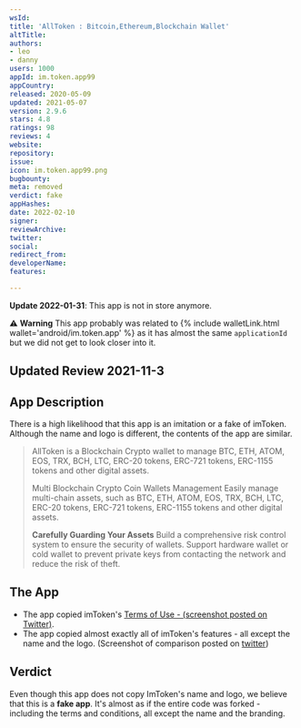 ```yaml
---
wsId: 
title: 'AllToken : Bitcoin,Ethereum,Blockchain Wallet'
altTitle: 
authors:
- leo
- danny
users: 1000
appId: im.token.app99
appCountry: 
released: 2020-05-09
updated: 2021-05-07
version: 2.9.6
stars: 4.8
ratings: 98
reviews: 4
website: 
repository: 
issue: 
icon: im.token.app99.png
bugbounty: 
meta: removed
verdict: fake
appHashes: 
date: 2022-02-10
signer: 
reviewArchive: 
twitter: 
social: 
redirect_from: 
developerName: 
features: 

---
```


**Update 2022-01-31**: This app is not in store anymore.

⚠️ **Warning**
This app probably was related to
{% include walletLink.html wallet='android/im.token.app' %} as it has almost
the same `applicationId` but we did not get to look closer into it.

## Updated Review 2021-11-3

## App Description

There is a high likelihood that this app is an imitation or a fake of imToken. Although the name and logo is different, the contents of the app are similar.

> AllToken is a Blockchain Crypto wallet to manage BTC, ETH, ATOM, EOS, TRX, BCH, LTC, ERC-20 tokens, ERC-721 tokens, ERC-1155 tokens and other digital assets.
>
> Multi Blockchain Crypto Coin Wallets Management
Easily manage multi-chain assets, such as BTC, ETH, ATOM, EOS, TRX, BCH, LTC, ERC-20 tokens, ERC-721 tokens, ERC-1155 tokens and other digital assets.
>
> **Carefully Guarding Your Assets**
> Build a comprehensive risk control system to ensure the security of wallets.
Support hardware wallet or cold wallet to prevent private keys from contacting the network and reduce the risk of theft.

## The App

- The app copied imToken's [Terms of Use - (screenshot posted on Twitter)](https://twitter.com/BitcoinWalletz/status/1455796856357752839).
- The app copied almost exactly all of imToken's features - all except the name and the logo. (Screenshot of comparison posted on [twitter](https://twitter.com/BitcoinWalletz/status/1455801656126234628))

## Verdict

Even though this app does not copy ImToken's name and logo, we believe that this is a **fake app**. It's almost as if the entire code was forked - including the terms and conditions, all except the name and the branding. 
